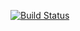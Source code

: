 [![Build Status](https://travis-ci.org/GustavoDinizMonteiro/DjangoRest-api.svg?branch=master)](https://travis-ci.org/GustavoDinizMonteiro/DjangoRest-api)
